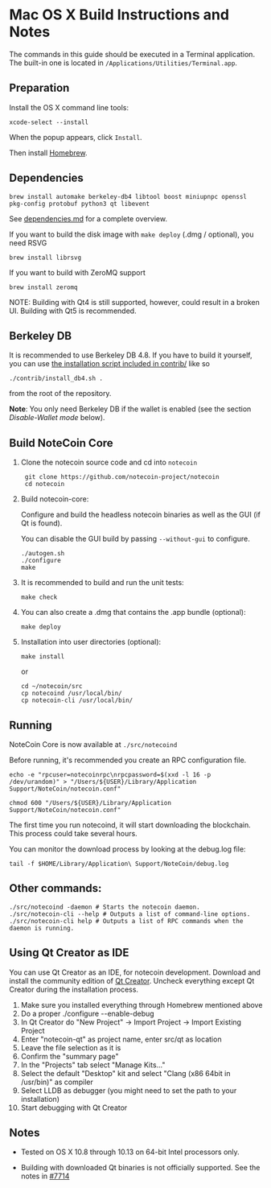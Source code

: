 Mac OS X Build Instructions and Notes
====================================
The commands in this guide should be executed in a Terminal application.
The built-in one is located in `/Applications/Utilities/Terminal.app`.

Preparation
-----------
Install the OS X command line tools:

`xcode-select --install`

When the popup appears, click `Install`.

Then install [Homebrew](https://brew.sh).

Dependencies
----------------------

    brew install automake berkeley-db4 libtool boost miniupnpc openssl pkg-config protobuf python3 qt libevent

See [dependencies.md](dependencies.md) for a complete overview.

If you want to build the disk image with `make deploy` (.dmg / optional), you need RSVG

    brew install librsvg

If you want to build with ZeroMQ support
    
    brew install zeromq

NOTE: Building with Qt4 is still supported, however, could result in a broken UI. Building with Qt5 is recommended.

Berkeley DB
-----------
It is recommended to use Berkeley DB 4.8. If you have to build it yourself,
you can use [the installation script included in contrib/](/contrib/install_db4.sh)
like so

```shell
./contrib/install_db4.sh .
```

from the root of the repository.

**Note**: You only need Berkeley DB if the wallet is enabled (see the section *Disable-Wallet mode* below).

Build NoteCoin Core
------------------------

1. Clone the notecoin source code and cd into `notecoin`

        git clone https://github.com/notecoin-project/notecoin
        cd notecoin

2.  Build notecoin-core:

    Configure and build the headless notecoin binaries as well as the GUI (if Qt is found).

    You can disable the GUI build by passing `--without-gui` to configure.

        ./autogen.sh
        ./configure
        make

3.  It is recommended to build and run the unit tests:

        make check

4.  You can also create a .dmg that contains the .app bundle (optional):

        make deploy

5.  Installation into user directories (optional):

        make install

    or

        cd ~/notecoin/src
        cp notecoind /usr/local/bin/
        cp notecoin-cli /usr/local/bin/

Running
-------

NoteCoin Core is now available at `./src/notecoind`

Before running, it's recommended you create an RPC configuration file.

    echo -e "rpcuser=notecoinrpc\nrpcpassword=$(xxd -l 16 -p /dev/urandom)" > "/Users/${USER}/Library/Application Support/NoteCoin/notecoin.conf"

    chmod 600 "/Users/${USER}/Library/Application Support/NoteCoin/notecoin.conf"

The first time you run notecoind, it will start downloading the blockchain. This process could take several hours.

You can monitor the download process by looking at the debug.log file:

    tail -f $HOME/Library/Application\ Support/NoteCoin/debug.log

Other commands:
-------

    ./src/notecoind -daemon # Starts the notecoin daemon.
    ./src/notecoin-cli --help # Outputs a list of command-line options.
    ./src/notecoin-cli help # Outputs a list of RPC commands when the daemon is running.

Using Qt Creator as IDE
------------------------
You can use Qt Creator as an IDE, for notecoin development.
Download and install the community edition of [Qt Creator](https://www.qt.io/download/).
Uncheck everything except Qt Creator during the installation process.

1. Make sure you installed everything through Homebrew mentioned above
2. Do a proper ./configure --enable-debug
3. In Qt Creator do "New Project" -> Import Project -> Import Existing Project
4. Enter "notecoin-qt" as project name, enter src/qt as location
5. Leave the file selection as it is
6. Confirm the "summary page"
7. In the "Projects" tab select "Manage Kits..."
8. Select the default "Desktop" kit and select "Clang (x86 64bit in /usr/bin)" as compiler
9. Select LLDB as debugger (you might need to set the path to your installation)
10. Start debugging with Qt Creator

Notes
-----

* Tested on OS X 10.8 through 10.13 on 64-bit Intel processors only.

* Building with downloaded Qt binaries is not officially supported. See the notes in [#7714](https://github.com/bitcoin/bitcoin/issues/7714)
